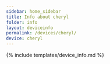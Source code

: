 ```yaml
---
sidebar: home_sidebar
title: Info about cheryl
folder: info
layout: deviceinfo
permalink: /devices/cheryl/
device: cheryl
---
```

{% include templates/device_info.md %}
